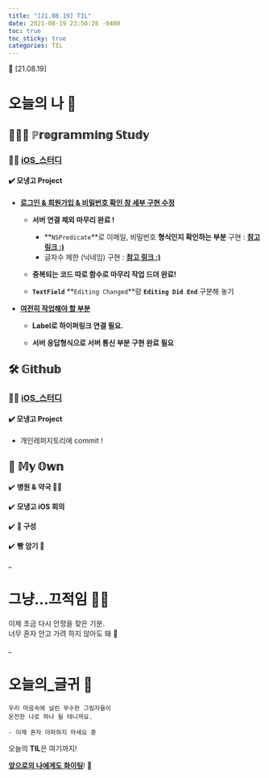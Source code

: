 ```yaml
---
title: "[21.08.19] TIL"
date: 2021-08-19 23:50:28 -0400
toc: true
toc_sticky: true
categories: TIL
---
```



📝 [21.08.19]

# 오늘의 나 💭

## 👩🏻‍💻 ℙ𝕣𝕠𝕘𝕣𝕒𝕞𝕞𝕚𝕟𝕘 𝕊𝕥𝕦𝕕𝕪    

### ☝🏻 <u>iOS_스터디</u>

#### ✔️ **모냉고 Project**

- **<u>로그인 & 회원가입 & 비밀번호 확인 창 세부 구현 수정</u>**     

	* **서버 연결 제외 마무리 완료 !** 
		- **`NSPredicate`**로 이메일, 비밀번호 **형식인지 확인하는 부분** 구현 : [**참고 링크 :)**](https://rolypolytoy.tistory.com/20)
		- 글자수 제한 (닉네임) 구현 : [**참고 링크 :)**](https://fomaios.tistory.com/entry/UITextField-글자-수-제한하기UITextField-set-MaxLength-1)

	* **중복되는 코드 따로 함수로 마무리 작업 드뎌 완료!**    

	* **`TextField`** **`Editing Changed`**랑 **`Editing Did End`** 구분해 놓기 

- **<u>여전히 작업해야 할 부분</u>**

	* **Label로 하이퍼링크 연결 필요.**

	* **서버 응답형식으로 서버 통신 부분 구현 완료 필요**

## 🛠️ 𝔾𝕚𝕥𝕙𝕦𝕓  	

### ☝🏻 <u>iOS_스터디</u>

#### ✔️ **모냉고 Project**     

- 개인레퍼지토리에 commit !



## 🌝 𝕄𝕪 𝕆𝕨𝕟   

✔️ **병원 & 약국 😶‍🌫️** 

✔️ **모냉고 iOS 회의**                

✔️ **🤫 구성**     

✔️ **빵 암기 🥖**     

_
  
# 그냥...끄적임 ✍🏻

이제 조금 다시 안정을 찾은 기분.       
너무 혼자 안고 가려 하지 않아도 돼 💬              

_

# 오늘의_글귀 📄

	우리 마음속에 널린 무수한 그림자들이 
	온전한 나로 하나 될 테니까요.
	
	- 이제 혼자 아파하지 마세요 중


<div class="notice--primary" markdown="1">
오늘의 <strong>TIL</strong>은 여기까지!     
      
<strong><u>앞으로의 나에게도 화이팅</u></strong>! 🌸 
</div>
